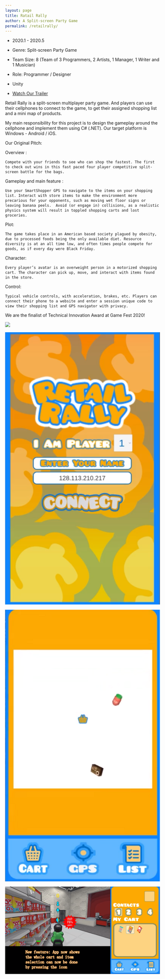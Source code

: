 ```yaml
---
layout: page
title: Ratail Rally
author: A Split-screen Party Game
permalink: /retailrally/
---
```





 - 2020.1 - 2020.5

 - Genre: Split-screen Party Game

 - Team Size: 8 (Team of 3 Programmers, 2 Artists, 1 Manager, 1 Writer and 1 Musician)

 - Role: Programmer / Designer

 - Unity

 - [Watch Our Trailer](https://www.youtube.com/watch?v=W1Cj8eSM-Xg)

Retail Rally is a split-screen multiplayer party game. And players can use their cellphones to connect to the game, to get their assigned shopping list and a mini map of products.

My main responsibility for this project is to design the gameplay around the cellphone and implement them using C# (.NET). Our target platform is Windows - Android / iOS.

Our Original Pitch:

Overview : 

    Compete with your friends to see who can shop the fastest. The first to check out wins in this fast paced four player competitive split-screen battle for the bags.

Gameplay and main feature : 
    
    Use your SmartShopper GPS to navigate to the items on your shopping list. Interact with store items to make the environment more precarious for your opponents, such as moving wet floor signs or leaving banana peels.  Avoid (or engage in) collisions, as a realistic physics system will result in toppled shopping carts and lost groceries.

Plot: 

    The game takes place in an American based society plagued by obesity, due to processed foods being the only available diet. Resource diversity is at an all time low, and often times people compete for goods, as if every day were Black Friday. 

Character: 

    Every player’s avatar is an overweight person in a motorized shopping cart. The character can pick up, move, and interact with items found in the store. 

Control: 

    Typical vehicle controls, with acceleration, brakes, etc. Players can connect their phone to a website and enter a session unique code to view their shopping list and GPS navigator with privacy.

We are the finalist of Technical Innovation Award at Game Fest 2020!

![](./img/RR2.png)

![](./img/RR3.png)

![](./img/RR4.png)

![](./img/RR5.png)